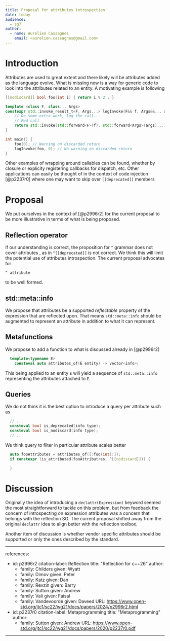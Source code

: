 ```yaml
---
title: Proposal for attributes introspection
date: today
audience:
  - sg7
author:
  - name: Aurelien Cassagnes
    email: <aurelien.cassagnes@gmail.com>
---
```

# Introduction

Attributes are used to great extent and there likely will be attributes added as the language evolve.
What is missing now is a way for generic code to look into the attributes related to an entity.
A motivating example is following

```cpp
[[nodiscard]] bool foo(int i) { return i % 2 ; }

template <class F, class... Args>
constexpr std::invoke_result_t<F, Args...> logInvoke(F&& f, Args&&... args) {
    // Do some extra work, log the call...
    // Fwd call
    return std::invoke(std::forward<F>(f), std::forward<Args>(args)...);
}

int main() {
    foo(0); // Warning on discarded return
    logInvoke(foo, 0); // No warning on discarded return
}
```

Other examples of wrapping around callables can be found, whether by closure or explicity registering callbacks for dispatch, etc.
Other applications can easily be thought of in the context of code injection [@p2237r0] where one may want to skip over `[[deprecated]]` members

# Proposal

We put ourselves in the context of [@p2996r2] for the current proposal to be more illustrative in terms of what is being proposed.

## Reflection operator
If our understanding is correct, the proposition for `^` grammar does not cover attributes , as in `^[[deprecated]]` is not correct. We think this will limit the potential use of attributes introspection. The current proposal advocates for 
```
^ attribute
```
to be well formed.

## std::meta::info
We propose that attributes be a supported *reflectable* property of the expression that are reflected upon. That means `std::meta::info` should be augmented to represent an attribute in addition to what it can represent.

## Metafunctions
We propose to add a function to what is discussed already in [@p2996r2]

```cpp
  template<typename E>
    consteval auto attributes_of(E entity) -> vector<info>;
```
This being applied to an entity `E` will yield a sequence of `std::meta::info` representing the attributes attached to `E`.

## Queries
We do not think it is the best option to introduce a query per attribute such as 
```cpp
  // ...
  consteval bool is_deprecated(info type);
  consteval bool is_nodiscard(info type);
  // ...
```
We think query to filter in particular attribute scales better
```cpp
  auto fooAttributes = attributes_of([:foo(int):]);
  if constexpr (is_attributed(fooAttributres, ^[[nodiscard]])) {

  }
```
# Discussion

Originally the idea of introducing a `declattr(Expression)` keyword seemed the most straightforward to tackle on this problem, but from feedback the concern of introspecting on expression attributes was a concern that belongs with the reflection SG. The current proposal shifted away from the original `declattr` idea to align better with the reflection toolbox.

Another item of discussion is whether vendor specific attributes should be supported or only the ones described by the standard.

---
references:
  - id: p2996r2
    citation-label: Reflection
    title: "Reflection for c++26"
    author:
      - family: Childers
        given: Wyatt
      - family: Dimov
        given: Peter
      - family: Katz
        given: Dan
      - family: Revzin
        given: Barry
      - family: Sutton
        given: Andrew
      - family: Vali
        given: Faisal
      - family: Vandevoorde
        given: Daveed
    URL: https://www.open-std.org/jtc1/sc22/wg21/docs/papers/2024/p2996r2.html
  - id: p2237r0
    citation-label: Metaprogramming
    title: "Metaprogramming"
    author:
      - family: Sutton
        given: Andrew
    URL: https://www.open-std.org/jtc1/sc22/wg21/docs/papers/2020/p2237r0.pdf
---